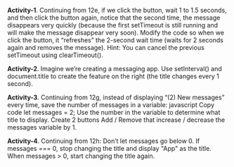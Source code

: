 **Activity-1**. Continuing from 12e, if we click the button, wait 1 to 1.5 seconds, and then click the button again, notice that the second time, the message disappears very quickly (because the first setTimeout is still running and will make the message disappear very soon).
Modify the code so when we click the button, it “refreshes” the 2-second wait time (waits for 2 seconds again and removes the message).
Hint: You can cancel the previous setTimeout using clearTimeout().

**Activity-2**. Imagine we’re creating a messaging app. Use setInterval() and document.title to create the feature on the right (the title changes every 1 second).

**Activity-3**. Continuing from 12g, instead of displaying “(2) New messages” every time, save the number of messages in a variable:
javascript
Copy code
let messages = 2;
Use the number in the variable to determine what title to display.
Create 2 buttons Add / Remove that increase / decrease the messages variable by 1.

**Activity-4**. Continuing from 12h:
Don’t let messages go below 0.
If messages === 0, stop changing the title and display "App" as the title.
When messages > 0, start changing the title again.
